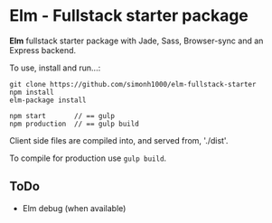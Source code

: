 # Elm - Fullstack starter package

**Elm** fullstack starter package with Jade, Sass, Browser-sync and an Express backend.

To use, install and run...:

```
git clone https://github.com/simonh1000/elm-fullstack-starter
npm install
elm-package install

npm start       // == gulp
npm production  // == gulp build
```

Client side files are compiled into, and served from, './dist'.

To compile for production use `gulp build`.

## ToDo
 - Elm debug (when available)
